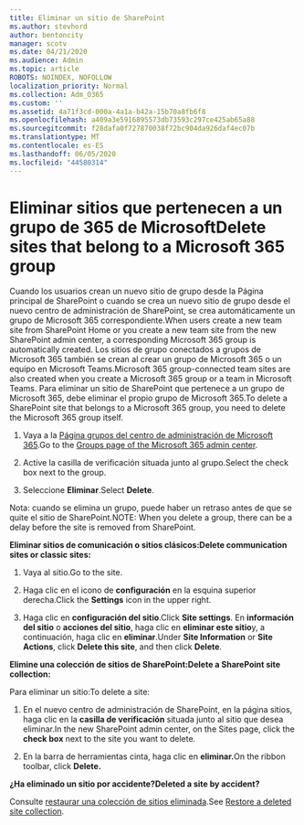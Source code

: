 ```yaml
---
title: Eliminar un sitio de SharePoint
ms.author: stevhord
author: bentoncity
manager: scotv
ms.date: 04/21/2020
ms.audience: Admin
ms.topic: article
ROBOTS: NOINDEX, NOFOLLOW
localization_priority: Normal
ms.collection: Adm_O365
ms.custom: ''
ms.assetid: 4a71f3cd-000a-4a1a-b42a-15b70a8fb6f8
ms.openlocfilehash: a409a3e5916895573db73593c297ce425ab65a88
ms.sourcegitcommit: f28dafa0f727870038f72bc904da926daf4ec07b
ms.translationtype: MT
ms.contentlocale: es-ES
ms.lasthandoff: 06/05/2020
ms.locfileid: "44580314"
---
```

# <a name="delete-sites-that-belong-to-a-microsoft-365-group"></a><span data-ttu-id="3e986-102">Eliminar sitios que pertenecen a un grupo de 365 de Microsoft</span><span class="sxs-lookup"><span data-stu-id="3e986-102">Delete sites that belong to a Microsoft 365 group</span></span>

<span data-ttu-id="3e986-103">Cuando los usuarios crean un nuevo sitio de grupo desde la Página principal de SharePoint o cuando se crea un nuevo sitio de grupo desde el nuevo centro de administración de SharePoint, se crea automáticamente un grupo de Microsoft 365 correspondiente.</span><span class="sxs-lookup"><span data-stu-id="3e986-103">When users create a new team site from SharePoint Home or you create a new team site from the new SharePoint admin center, a corresponding Microsoft 365 group is automatically created.</span></span> <span data-ttu-id="3e986-104">Los sitios de grupo conectados a grupos de Microsoft 365 también se crean al crear un grupo de Microsoft 365 o un equipo en Microsoft Teams.</span><span class="sxs-lookup"><span data-stu-id="3e986-104">Microsoft 365 group-connected team sites are also created when you create a Microsoft 365 group or a team in Microsoft Teams.</span></span> <span data-ttu-id="3e986-105">Para eliminar un sitio de SharePoint que pertenece a un grupo de Microsoft 365, debe eliminar el propio grupo de Microsoft 365.</span><span class="sxs-lookup"><span data-stu-id="3e986-105">To delete a SharePoint site that belongs to a Microsoft 365 group, you need to delete the Microsoft 365 group itself.</span></span> 
  
1. <span data-ttu-id="3e986-106">Vaya a la [Página grupos del centro de administración de Microsoft 365](https://portal.office.com/adminportal/home#/groups).</span><span class="sxs-lookup"><span data-stu-id="3e986-106">Go to the [Groups page of the Microsoft 365 admin center](https://portal.office.com/adminportal/home#/groups).</span></span>
    
2. <span data-ttu-id="3e986-107">Active la casilla de verificación situada junto al grupo.</span><span class="sxs-lookup"><span data-stu-id="3e986-107">Select the check box next to the group.</span></span>
    
3. <span data-ttu-id="3e986-108">Seleccione **Eliminar**.</span><span class="sxs-lookup"><span data-stu-id="3e986-108">Select **Delete**.</span></span>
    
<span data-ttu-id="3e986-109">Nota: cuando se elimina un grupo, puede haber un retraso antes de que se quite el sitio de SharePoint.</span><span class="sxs-lookup"><span data-stu-id="3e986-109">NOTE: When you delete a group, there can be a delay before the site is removed from SharePoint.</span></span>
  
<span data-ttu-id="3e986-110">**Eliminar sitios de comunicación o sitios clásicos:**</span><span class="sxs-lookup"><span data-stu-id="3e986-110">**Delete communication sites or classic sites:**</span></span>

1. <span data-ttu-id="3e986-111">Vaya al sitio.</span><span class="sxs-lookup"><span data-stu-id="3e986-111">Go to the site.</span></span>
  
2. <span data-ttu-id="3e986-112">Haga clic en el icono de **configuración** en la esquina superior derecha.</span><span class="sxs-lookup"><span data-stu-id="3e986-112">Click the **Settings** icon in the upper right.</span></span> 
  
3. <span data-ttu-id="3e986-113">Haga clic en **configuración del sitio**.</span><span class="sxs-lookup"><span data-stu-id="3e986-113">Click **Site settings**.</span></span> <span data-ttu-id="3e986-114">En **información del sitio** o **acciones del sitio**, haga clic en **eliminar este sitio**y, a continuación, haga clic en **eliminar**.</span><span class="sxs-lookup"><span data-stu-id="3e986-114">Under **Site Information** or **Site Actions**, click **Delete this site**, and then click **Delete**.</span></span>
  
<span data-ttu-id="3e986-115">**Elimine una colección de sitios de SharePoint:**</span><span class="sxs-lookup"><span data-stu-id="3e986-115">**Delete a SharePoint site collection:**</span></span>

<span data-ttu-id="3e986-116">Para eliminar un sitio:</span><span class="sxs-lookup"><span data-stu-id="3e986-116">To delete a site:</span></span>
  
1. <span data-ttu-id="3e986-117">En el nuevo centro de administración de SharePoint, en la página sitios, haga clic en la **casilla de verificación** situada junto al sitio que desea eliminar.</span><span class="sxs-lookup"><span data-stu-id="3e986-117">In the new SharePoint admin center, on the Sites page, click the **check box** next to the site you want to delete.</span></span> 
    
2. <span data-ttu-id="3e986-118">En la barra de herramientas cinta, haga clic en **eliminar.**</span><span class="sxs-lookup"><span data-stu-id="3e986-118">On the ribbon toolbar, click **Delete.**</span></span>
    
<span data-ttu-id="3e986-119">**¿Ha eliminado un sitio por accidente?**</span><span class="sxs-lookup"><span data-stu-id="3e986-119">**Deleted a site by accident?**</span></span>

<span data-ttu-id="3e986-120">Consulte [restaurar una colección de sitios eliminada](https://go.microsoft.com/fwlink/?linkid=867660).</span><span class="sxs-lookup"><span data-stu-id="3e986-120">See [Restore a deleted site collection](https://go.microsoft.com/fwlink/?linkid=867660).</span></span>
  

